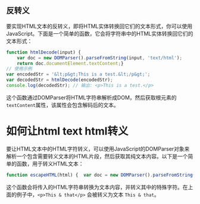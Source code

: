 ## 反转义
要实现HTML文本的反转义，即将HTML实体转换回它们的文本形式，你可以使用JavaScript。下面是一个简单的函数，它会将字符串中的HTML实体转换回它们的文本形式：

```javascript
function htmlDecode(input) {  
	var doc = new DOMParser().parseFromString(input, 'text/html');
	return doc.documentElement.textContent;} 
// 使用示例
var encodedStr = '&lt;p&gt;This is a test.&lt;/p&gt;';
var decodedStr = htmlDecode(encodedStr);
console.log(decodedStr); // 输出: <p>This is a test.</p>
```

这个函数通过DOMParser将HTML字符串解析成DOM，然后获取根元素的`textContent`属性，该属性会包含解码后的文本。
  

# 如何让html text html转义

要让HTML文本中的HTML字符转义，可以使用JavaScript的DOMParser对象来解析一个包含需要转义文本的HTML片段，然后获取其纯文本内容。以下是一个简单的函数，用于转义HTML文本：

```javascript
function escapeHTML(html) {  var doc = new DOMParser().parseFromString(html, 'text/html');  return doc.body.textContent || "";} // 使用示例var escapedText = escapeHTML('<p>This & that</p>');console.log(escapedText); // 输出: This & that
```

这个函数会将传入的HTML字符串转换为文本内容，并转义其中的特殊字符。在上面的例子中，`<p>This & that</p>` 会被转义为文本 `This & that`。
